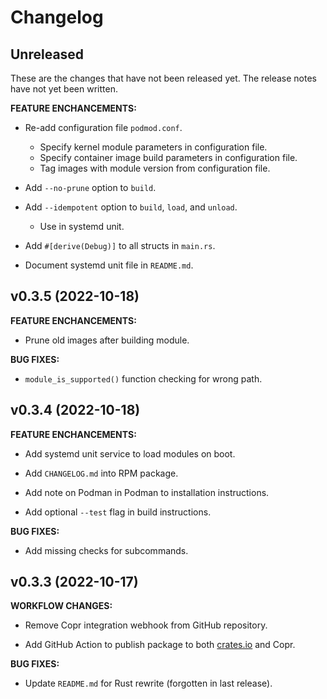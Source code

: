 # Changelog

## Unreleased

These are the changes that have not been released yet. The release notes have not yet been written.

**FEATURE ENCHANCEMENTS:**

- Re-add configuration file `podmod.conf`.
    - Specify kernel module parameters in configuration file.
    - Specify container image build parameters in configuration file.
    - Tag images with module version from configuration file.

- Add `--no-prune` option to `build`.

- Add `--idempotent` option to `build`, `load`, and `unload`.
    - Use in systemd unit.

- Add `#[derive(Debug)]` to all structs in `main.rs`.

- Document systemd unit file in `README.md`.

## v0.3.5 (2022-10-18)

**FEATURE ENCHANCEMENTS:**

- Prune old images after building module.

**BUG FIXES:**

- `module_is_supported()` function checking for wrong path.

## v0.3.4 (2022-10-18)

**FEATURE ENCHANCEMENTS:**

- Add systemd unit service to load modules on boot.

- Add `CHANGELOG.md` into RPM package.

- Add note on Podman in Podman to installation instructions.

- Add optional `--test` flag in build instructions.

**BUG FIXES:**

- Add missing checks for subcommands.

## v0.3.3 (2022-10-17)

**WORKFLOW CHANGES:**

- Remove Copr integration webhook from GitHub repository.

- Add GitHub Action to publish package to both [crates.io](https://crates.io) and Copr.

**BUG FIXES:**

- Update `README.md` for Rust rewrite (forgotten in last release).
